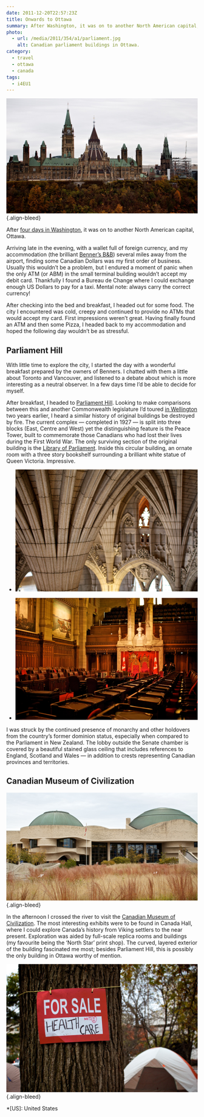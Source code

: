 ```yaml
---
date: 2011-12-20T22:57:23Z
title: Onwards to Ottawa
summary: After Washington, it was on to another North American capital, Ottawa, a city with no end of ATMs unwilling to accept my debit card.
photo:
  - url: /media/2011/354/a1/parliament.jpg
    alt: Canadian parliament buildings in Ottawa.
category:
  - travel
  - ottawa
  - canada
tags:
  - i4EU1
---
```


![Canadian parliament buildings in Ottawa.](/media/2011/354/a1/parliament.jpg "Canadian parliament buildings in Ottawa.")
{.align-bleed}

After [four days in Washington][1], it was on to another North American capital, Ottawa.

Arriving late in the evening, with a wallet full of foreign currency, and my accommodation (the brilliant [Benner’s B&B][2]) several miles away from the airport, finding some Canadian Dollars was my first order of business. Usually this wouldn’t be a problem, but I endured a moment of panic when the only ATM (or ABM) in the small terminal building wouldn’t accept my debit card. Thankfully I found a Bureau de Change where I could exchange enough US Dollars to pay for a taxi. Mental note: always carry the correct currency!

After checking into the bed and breakfast, I headed out for some food. The city I encountered was cold, creepy and continued to provide no ATMs that would accept my card. First impressions weren’t great. Having finally found an ATM and then some Pizza, I headed back to my accommodation and hoped the following day wouldn’t be as stressful.

## Parliament Hill

With little time to explore the city, I started the day with a wonderful breakfast prepared by the owners of Benners. I chatted with them a little about Toronto and Vancouver, and listened to a debate about which is more interesting as a neutral observer. In a few days time I’d be able to decide for myself.

After breakfast, I headed to [Parliament Hill][3]. Looking to make comparisons between this and another Commonwealth legislature I’d toured [in Wellington][4] two years earlier, I heard a similar history of original buildings be destroyed by fire. The current complex — completed in 1927 — is split into three blocks (East, Centre and West) yet the distinguishing feature is the Peace Tower, built to commemorate those Canadians who had lost their lives during the First World War. The only surviving section of the original building is the [Library of Parliament][5]. Inside this circular building, an ornate room with a three story bookshelf surrounding a brilliant white statue of Queen Victoria. Impressive.

- ![Detail of vaulted ceilings in Confederation Hall.](/media/2011/354/a1/confederation_hall.jpg "Confederation Hall.")

- ![Inside the Senate Room.](/media/2011/354/a1/senate.jpg "Senate Room.")

I was struck by the continued presence of monarchy and other holdovers from the country’s former dominion status, especially when compared to the Parliament in New Zealand. The lobby outside the Senate chamber is covered by a beautiful stained glass ceiling that includes references to England, Scotland and Wales — in addition to crests representing Canadian provinces and territories.

## Canadian Museum of Civilization

![Outside the Canadian Museum of Civilization.](/media/2011/354/a1/cmc.jpg "Outside the Canadian Museum of Civilization.")
{.align-bleed}

In the afternoon I crossed the river to visit the [Canadian Museum of Civilization][6]. The most interesting exhibits were to be found in Canada Hall, where I could explore Canada’s history from Viking settlers to the near present. Exploration was aided by full-scale replica rooms and buildings (my favourite being the ‘North Star’ print shop). The curved, layered exterior of the building fascinated me most; besides Parliament Hill, this is possibly the only building in Ottawa worthy of mention.

![A sign tied to a tree that reads ’FOR SALE: HEALTH CARE’.](/media/2011/354/a1/occupy.jpg "I found plenty of protests as you would expect in a capital city. There were even more in Confederation Park, where the Occupy movement had set up a small encampment. Occupy camps were to become a feature of this trip.")
{.align-bleed}

[1]: /2011/353/a1/washington_dc/
[2]: http://bennersbnb.com/
[3]: https://en.wikipedia.org/wiki/Parliament_Hill
[4]: /2010/027/a1/wellington/
[5]: https://en.wikipedia.org/wiki/Library_of_Parliament
[6]: https://en.wikipedia.org/wiki/Canadian_Museum_of_Civilization

*[US]: United States
